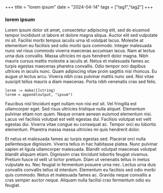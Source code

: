 +++
title = "lorem ipsum"
date = "2024-04-14" 
tags = ["tag1","tag2"]
+++

### lorem ipsum

Lorem ipsum dolor sit amet, consectetur adipiscing elit, sed do eiusmod tempor incididunt ut labore et dolore magna aliqua. Auctor elit sed vulputate mi sit. Facilisi morbi tempus iaculis urna id volutpat lacus. Molestie at elementum eu facilisis sed odio morbi quis commodo. Integer malesuada nunc vel risus commodo viverra maecenas accumsan lacus. Nam at lectus urna duis convallis. Massa ultricies mi quis hendrerit dolor magna. Nibh mauris cursus mattis molestie a iaculis at. Netus et malesuada fames ac turpis egestas maecenas pharetra convallis. Odio tempor orci dapibus ultrices in iaculis nunc. Quam adipiscing vitae proin sagittis nisl rhoncus. Eu augue ut lectus arcu. Viverra nibh cras pulvinar mattis nunc sed. Nisi vitae suscipit tellus mauris a diam maecenas. Porta nibh venenatis cras sed felis.

``` {go}
lorem := make([]string)
lorem = append(output, "ipsum")
```
Faucibus nisl tincidunt eget nullam non nisi est sit. Vel fringilla est ullamcorper eget. Sed risus ultricies tristique nulla aliquet. Elementum pulvinar etiam non quam. Neque ornare aenean euismod elementum nisi. Lacus vel facilisis volutpat est velit egestas dui. Facilisis volutpat est velit egestas dui. Viverra vitae congue eu consequat ac. Tempor orci eu lobortis elementum. Pharetra massa massa ultricies mi quis hendrerit dolor.

Et netus et malesuada fames ac turpis egestas sed. Placerat orci nulla pellentesque dignissim. Viverra tellus in hac habitasse platea. Nunc pulvinar sapien et ligula ullamcorper malesuada. Blandit volutpat maecenas volutpat blandit aliquam etiam. Dignissim cras tincidunt lobortis feugiat vivamus. Pretium fusce id velit ut tortor pretium. Diam ut venenatis tellus in metus vulputate eu. Nec feugiat in fermentum posuere urna nec. Lectus urna duis convallis convallis tellus id interdum. Elementum eu facilisis sed odio morbi quis commodo. Netus et malesuada fames ac. Gravida neque convallis a cras semper auctor neque. Aliquam nulla facilisi cras fermentum odio eu feugiat.

